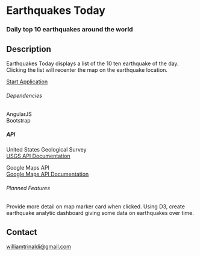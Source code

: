 # Earthquakes Today
### Daily top 10 earthquakes around the world

## Description
Earthquakes Today displays a list of the 10 ten earthquake of the day.  
Clicking the list will recenter the map on the earthquake location.  

[Start Application](https://wtrinaldi.github.io/earthquakeAppAngularJS/)

###### Dependencies
AngularJS <br>
Bootstrap

##### API
United States Geological Survey <br>
[USGS API Documentation](https://earthquake.usgs.gov/fdsnws/event/1/)

Google Maps API <br>
[Google Maps API Documentation](https://developers.google.com/maps/documentation/javascript/tutorial)

###### Planned Features
Provide more detail on map marker card when clicked. 
Using D3, create earthquake analytic dashboard giving some data on earthquakes over time.

## Contact

williamtrinaldi@gmail.com
 
